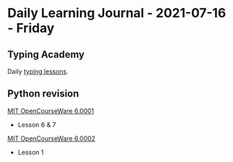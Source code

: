 # Daily Learning Journal - 2021-07-16 - Friday

## Typing Academy

Daily [typing lessons](https://www.typing.academy/typing-tutor/lessons).

## Python revision

[MIT OpenCourseWare 6.0001](https://ocw.mit.edu/courses/electrical-engineering-and-computer-science/6-0001-introduction-to-computer-science-and-programming-in-python-fall-2016/lecture-slides-code/)

- Lesson 6 & 7

[MIT OpenCourseWare 6.0002](https://ocw.mit.edu/courses/electrical-engineering-and-computer-science/6-0002-introduction-to-computational-thinking-and-data-science-fall-2016/index.htm)

- Lesson 1
